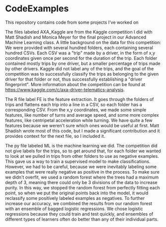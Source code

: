 # CodeExamples
This repository contains code from some projects I've worked on

The files labeled AXA_Kaggle are from the Kaggle competition I did with Matt Shadish and Monica Meyer for the final project in our Advanced Machine Learning class. A little background on the data for this competition: We were provided with several hundred folders, each containing several hundred CSVs. Each CSV was a "trip" made by a driver, in the form of x,y coordinates given once per second for the duration of the trip. Each folder contained mostly trips by one driver, but a smaller percentage of trips made by other drivers. Kaggle did not label any of the trips, and the goal of the competition was to successfully classify the trips as belonging to the given driver for that folder or not, thus successfully establishing a "driver fingerprint". More information about the competition can be found at https://www.kaggle.com/c/axa-driver-telematics-analysis.

The R file label FE is the feature extraction. It goes through the folders of trips and flattens each trip into a line in a CSV, so each folder has a corresponding CSV. From the x,y coordinates, we made some simple features, like number of turns and average speed, and some more complex features, like centripetal acceleration while turning. We have quite a few features because we weren't sure which ones would be useful at first. Matt Shadish wrote most of this code, but I made a significant contribution and it provides context for the next file, so I included it.

The py file labeled ML is the machine learning we did. The competition did not give labels for the trips, so to get around that, for each folder we wanted to look at we pulled in trips from other folders to use as negative examples. This gave us a way to train a supervised model to make classifications. However, we had to be careful, because we were inevitably labeling some examples that were really negative as positive in the process. To make sure we didn't overfit, we used a random forest where the trees had a maximum depth of 3, meaning there could only be 3 divisions of the data to increase purity. In this way, we stopped the random forest from perfectly fitting each point, so when we put the original points back into the model, it would reclassify some positively labeled examples as negatives. To further increase our accuracy, we combined the results from our random forest with an ensemble of bagged logistic regressions. We chose logistic regressions because they could train and test quickly, and ensembles of different types of learners often do better than any of their individual parts.